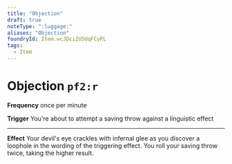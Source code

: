 ```yaml
---
title: "Objection"
draft: true
noteType: ":luggage:"
aliases: "Objection"
foundryId: Item.wcJDciZG5UqFCyPL
tags:
  - Item
---
```


# Objection `pf2:r`

**Frequency** once per minute

**Trigger** You're about to attempt a saving throw against a linguistic effect

* * *

**Effect** Your devil's eye crackles with infernal glee as you discover a loophole in the wording of the triggering effect. You roll your saving throw twice, taking the higher result.
